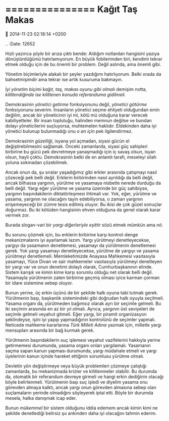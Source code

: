 ===============
Kağıt Taş Makas
===============

:date: 2014-11-23 02:18:14 +0200

.. :Date:   12652

Hızlı yazınca *şöyle* bir arıza çıktı bende: Aldığım notlardan hangisini
yazıya dönüştürdüğümü hatırlamıyorum. En büyük fobilerimden biri,
kendimi tekrar etmek olduğu için de bu önemli bir problem. Değil
aslında, ama önemli gibi.

Yönetim biçimleriyle alakalı bir şeyler yazdığımı hatırlıyorum. Belki
orada da bahsetmişimdir ama tekrar ise artık kusuruma bakmayın.

*İyi yönetim biçimi kağıt, taş, makas oyunu gibi olmalı* demişim notta,
*kilitlendiğinde ise kilitlenen konuda referanduma gidilmeli.*

Demokrasinin *yönetici getirme* fonksiyonunu değil, *yönetici götürme*
fonksiyonunu severim. İnsanların yönetici seçme ehliyeti olduğundan emin
değilim, ancak bir yöneticinin iyi mi, kötü mü olduğuna karar verecek
kabiliyetteler. Bir insan topluluğu, halinden memnun değilse ve bundan
dolayı yöneticilerini suçluyorsa, muhtemelen haklıdır. Eldekinden daha
iyi yönetici bulunup bulunmadığı onu *o an için* pek ilgilendirmez.

Demokrasinin *güzelliği*, isyana yol açmadan, siyasi gücün el
değiştirebilmesini sağlamak. Önceki zamanlarda, siyasi güç sahipleri
birbirine bu gücü pek devretmeye yanaşmadığı için iç savaş olsun, isyan
olsun, hayli çoktu. Demokrasinin belki de en anlamlı tarafı, meseleyi
silah yoluna sokmadan çözebilmek.

Ancak onun da, şu sıralar yaşadığımız gibi erkler arasında çatışmayı
nasıl çözeceği pek belli değil. Erklerin birbirinden nasıl ayrıldığı da
belli değil, ancak bilhassa yargının, yürütme ve yasamaya nisbetle
nerede durduğu da belli değil. Yargı eğer yürütme ve yasama üzerinde bir
güç sahibiyse, yargının başındakilerin diktatörleşmesi ihtimali var.
Yok, eğer, yürütme ve yasama, yargının ne olacağını tayin edebiliyorsa,
o zaman yargının erişemeyeceği bir zümre tesis edilmiş oluyor. Bu ikisi
de çok güzel sonuçlar doğurmaz. Bu iki kötüden hangisinin ehven olduğuna
da genel olarak karar vermek zor.

Burada slogan-vari bir *yargı diğerleriyle eşittir* sözü etmek mümkün
ama *nö.*

Bu sorunu çözmek için, bu erklerin birbirine karşı kontrol-denge
mekanizmalarını iyi ayarlamak lazım. Yargı yürütmeyi denetleyecekse,
yargıyı da yasamanın denetlemesi, yasamayı da yürütmenin denetlemesi
gerek. Yok yargı yasamayı denetleyecekse, yürütme de yargıyı ve yasama
yürütmeyi denetlemeli. Memleketimizde Anayasa Mahkemesi vasıtasıyla
yasamayı, Yüce Divan ve sair mahkemeler vasıtasıyla yürütmeyi denetleyen
bir yargı var ve onun denetimi dolaylı olarak, Cumhurbaşkanının elinde.
Sistem karışık ve kimin kime karşı sorumlu olduğu net olarak belli
değil. Yasamayla yürütmenin zaten birbirine geçmiş olması iyice karman
çorman bir idare sistemine sebep oluyor.

Bunun yerine, üç erkin üçünü de bir şekilde halk oyuna tabi tutmak
gerek. Yürütmenin başı, başkanlık sistemindeki gibi doğrudan halk oyuyla
seçilmeli. Yasama organı da, yürütmeden bağımsız olarak ayrı bir seçimle
gelmeli. Bu iki seçimin arasında en az bir yıl olmalı. Ayrıca, yargının
üst seviyeleri de seçimle gelmeli veyahut gitmeli. Eğer yargı, bir
piramit organizasyon şeklindeyse, işini iyi yapıp yapmadığının
kontrolünü de seçimler yapmalı. Neticede mahkeme kararlarına *Türk
Milleti Adına* yazmak için, milletle yargı mensupları arasında bir bağ
kurmak gerek.

Yürütmenin başındakilerin suç işlemesi veyahut vazifelerini hakkıyla
yerine getirmemesi durumunda, yasama organı onları yargılamalı.
Yasamanın saçma sapan kanun yapması durumunda, yargı müdahale etmeli ve
yargı üyelerinin kanun içinde hareket ettiğinin sorumlusu yürütme
olmalı.

Devletin yön değiştirmeye veya büyük problemleri çözmeye çalıştığı
zamanlarda, bu mekanizmada krizler ve kilitlenmeler olabilir. Bu durumda
da, otomatik bir referandum devreye girmeli ve hangi erkin dediğinin
olacağı böyle belirlenmeli. Yürütmenin başı suç işledi ve diyelim yasama
onu görevden almaya kalktı, ancak yargı onun görevden almasına sebep
olan suçlamaların yerinde olmadığını söyleyerek iptal etti. Böyle bir
durumda mesela, halka danışmak icap eder.

Bunun *mükemmel* bir sistem olduğunu iddia edemem ancak kimin kimi ne
şekilde denetlediği belirsiz şu ankinden daha iyi olacağını tahmin
ederim.
